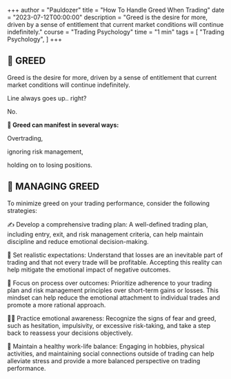 +++
author = "Pauldozer"
title = "How To Handle Greed When Trading"
date = "2023-07-12T00:00:00"
description = "Greed is the desire for more, driven by a sense of entitlement that current market conditions will continue indefinitely."
course = "Trading Psychology"
time = "1 min"
tags = [
    "Trading Psychology",
]
+++

## **🤑 GREED**

Greed is the desire for more, driven by a sense of entitlement that current market conditions will continue indefinitely.

Line always goes up.. right?

No.

**🤑 Greed can manifest in several ways:**

Overtrading, 

ignoring risk management, 

holding on to losing positions.

## **🧠 MANAGING GREED**

To minimize greed on your trading performance, consider the following strategies:

✍️ Develop a comprehensive trading plan: A well-defined trading plan, including entry, exit, and risk management criteria, can help maintain discipline and reduce emotional decision-making.

👀 Set realistic expectations: Understand that losses are an inevitable part of trading and that not every trade will be profitable. Accepting this reality can help mitigate the emotional impact of negative outcomes.

📝 Focus on process over outcomes: Prioritize adherence to your trading plan and risk management principles over short-term gains or losses. This mindset can help reduce the emotional attachment to individual trades and promote a more rational approach.

🧘‍♂️ Practice emotional awareness: Recognize the signs of fear and greed, such as hesitation, impulsivity, or excessive risk-taking, and take a step back to reassess your decisions objectively.

💪 Maintain a healthy work-life balance: Engaging in hobbies, physical activities, and maintaining social connections outside of trading can help alleviate stress and provide a more balanced perspective on trading performance.
